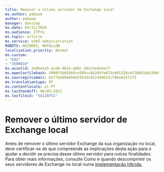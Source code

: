 ```yaml
---
title: Remover o último servidor de Exchange local
ms.author: pebaum
author: pebaum
manager: dansimp
ms.date: 04/21/2020
ms.audience: ITPro
ms.topic: article
ms.service: o365-administration
ROBOTS: NOINDEX, NOFOLLOW
localization_priority: Normal
ms.custom:
- "692"
- "3500010"
ms.assetid: 2e0be4a5-ece8-461d-a80c-202c5ede5ecf
ms.openlocfilehash: 4980f3089305ce589cc8b205fe073c0d1328cdf289d18a15669c081e0ab4aa5f
ms.sourcegitcommit: b5f7da89a650d2915dc652449623c78be6247175
ms.translationtype: MT
ms.contentlocale: pt-PT
ms.lasthandoff: 08/05/2021
ms.locfileid: "54110751"
---
```

# <a name="removing-the-last-on-premises-exchange-server"></a>Remover o último servidor de Exchange local

Antes de remover o último servidor Exchange da sua organização no local, deve certificar-se de que compreende as implicações desta ação para o ajudar a decidir se precisa desse último servidor para outras finalidades. Para obter mais informações, consulte Como e quando descomprimir os seus servidores de Exchange no local numa [implementação híbrida.](https://technet.microsoft.com/library/dn931280%28v=exchg.150%29.aspx)
  